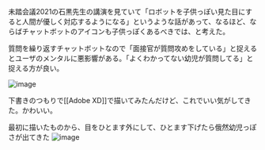 
未踏会議2021の石黒先生の講演を見ていて「ロボットを子供っぽい見た目にすると人間が優しく対応するようになる」というような話があって、なるほど、ならばチャットボットのアイコンも子供っぽくあるべきでは、と考えた。

質問を繰り返すチャットボットなので「面接官が質問攻めをしている」と捉えるとユーザのメンタルに悪影響がある。「よくわかってない幼児が質問してる」と捉える方が良い。

![image](https://gyazo.com/8e19109418961ba8596178fb65f78794/thumb/1000)

下書きのつもりで[[Adobe XD]]で描いてみたんだけど、これでいい気がしてきた。かわいい。

最初に描いたものから、目をひとます外にして、ひとます下げたら俄然幼児っぽさが出てきた
![image](https://gyazo.com/fc8a817e7680cd404224d282b72232f4/thumb/1000)
